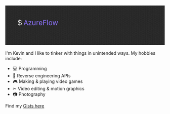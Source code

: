 ![AzureFlow](https://github.com/AzureFlow/AzureFlow/raw/master/Resources/AzureFlow.png)

I'm Kevin and I like to tinker with things in unintended ways. My hobbies include:

- 💻 Programming
- 🔑 Reverse engineering APIs
- 🎮 Making & playing video games
- ✂ Video editing & motion graphics
- 📷 Photography

 Find my [Gists here](https://gist.github.com/AzureFlow)